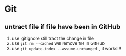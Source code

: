# Git

## untract file if file have been in GitHub
1. use .gitignore still tract the change in file
2. use `git rm --cached` will remove file in GitHub
3. use `git update-index --assume-unchanged `, it works!!!
